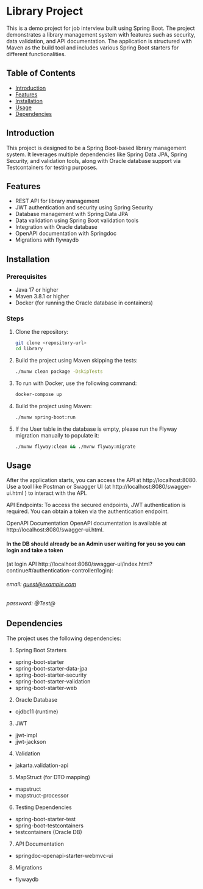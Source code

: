 # Library Project

This is a demo project for job interview built using Spring Boot. The project demonstrates a library management system with features such as security, data validation, and API documentation. The application is structured with Maven as the build tool and includes various Spring Boot starters for different functionalities.

## Table of Contents
- [Introduction](#introduction)
- [Features](#features)
- [Installation](#installation)
- [Usage](#usage)
- [Dependencies](#dependencies)

## Introduction
This project is designed to be a Spring Boot-based library management system. It leverages multiple dependencies like Spring Data JPA, Spring Security, and validation tools, along with Oracle database support via Testcontainers for testing purposes.

## Features
- REST API for library management
- JWT authentication and security using Spring Security
- Database management with Spring Data JPA
- Data validation using Spring Boot validation tools
- Integration with Oracle database
- OpenAPI documentation with Springdoc
- Migrations with flywaydb

## Installation

### Prerequisites
- Java 17 or higher
- Maven 3.8.1 or higher
- Docker (for running the Oracle database in containers)

### Steps
1. Clone the repository:
   ```bash
   git clone <repository-url>
   cd library

2. Build the project using Maven skipping the tests:
   ```bash 
   ./mvnw clean package -DskipTests
   
3. To run with Docker, use the following command:
   ```bash
   docker-compose up
   
4. Build the project using Maven:
   ```bash
   ./mvnw spring-boot:run
   
5. If the User table in the database is empty, please run the Flyway migration manually to populate it:
   ```bash
   ./mvnw flyway:clean && ./mvnw flyway:migrate


## Usage
After the application starts, you can access the API at http://localhost:8080. 
Use a tool like Postman or Swagger UI (at http://localhost:8080/swagger-ui.html ) to interact with the API.

API Endpoints:
To access the secured endpoints, JWT authentication is required. You can obtain a token via the authentication endpoint.

OpenAPI Documentation
OpenAPI documentation is available at http://localhost:8080/swagger-ui.html.

#### In the DB should already be an Admin user waiting for you so you can login and take a token 
(at login API http://localhost:8080/swagger-ui/index.html?continue#/authentication-controller/login):

###### email: guest@example.com 

###### password: @Test@

## Dependencies
The project uses the following dependencies:

1. Spring Boot Starters  
 - spring-boot-starter
 - spring-boot-starter-data-jpa
 - spring-boot-starter-security
 - spring-boot-starter-validation
 - spring-boot-starter-web

2. Oracle Database
 - ojdbc11 (runtime)

3. JWT

 - jjwt-impl
 - jjwt-jackson

4. Validation

 - jakarta.validation-api

5. MapStruct (for DTO mapping)

- mapstruct
- mapstruct-processor

6. Testing Dependencies

- spring-boot-starter-test
- spring-boot-testcontainers
- testcontainers (Oracle DB)

7. API Documentation

- springdoc-openapi-starter-webmvc-ui

8. Migrations

- flywaydb

